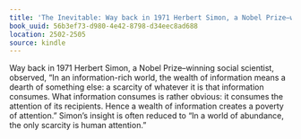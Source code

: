 ```yaml
---
title: 'The Inevitable: Way back in 1971 Herbert Simon, a Nobel Prize–winning social…'
book_uuid: 56b3ef73-d980-4e42-8798-d34eec8ad688
location: 2502-2505
source: kindle
---
```


Way back in 1971 Herbert Simon, a Nobel Prize–winning social scientist, observed, “In an information-rich world, the wealth of information means a dearth of something else: a scarcity of whatever it is that information consumes. What information consumes is rather obvious: it consumes the attention of its recipients. Hence a wealth of information creates a poverty of attention.” Simon’s insight is often reduced to “In a world of abundance, the only scarcity is human attention.”